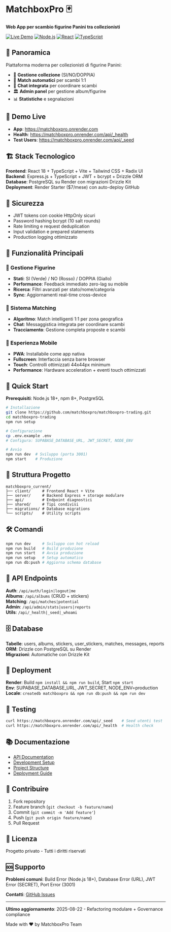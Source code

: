  # MatchboxPro 🃏

**Web App per scambio figurine Panini tra collezionisti**

[![Live Demo](https://img.shields.io/badge/Live%20Demo-Render-brightgreen)](https://matchboxpro.onrender.com)
[![Node.js](https://img.shields.io/badge/Node.js-18+-green)](https://nodejs.org/)
[![React](https://img.shields.io/badge/React-18+-blue)](https://reactjs.org/)
[![TypeScript](https://img.shields.io/badge/TypeScript-5+-blue)](https://www.typescriptlang.org/)

## 🎯 Panoramica

Piattaforma moderna per collezionisti di figurine Panini:

- 📱 **Gestione collezione** (SI/NO/DOPPIA)
- 🤝 **Match automatici** per scambi 1:1 
- 💬 **Chat integrata** per coordinare scambi
- 🏛️ **Admin panel** per gestione album/figurine
- 📊 **Statistiche** e segnalazioni

## 🚀 Demo Live

- **App**: https://matchboxpro.onrender.com
- **Health**: https://matchboxpro.onrender.com/api/_health
- **Test Users**: https://matchboxpro.onrender.com/api/_seed

## 🏗️ Stack Tecnologico

**Frontend**: React 18 + TypeScript + Vite + Tailwind CSS + Radix UI  
**Backend**: Express.js + TypeScript + JWT + bcrypt + Drizzle ORM  
**Database**: PostgreSQL su Render con migrazioni Drizzle Kit  
**Deployment**: Render Starter ($7/mese) con auto-deploy GitHub

## 🔐 Sicurezza

- JWT tokens con cookie HttpOnly sicuri
- Password hashing bcrypt (10 salt rounds)
- Rate limiting e request deduplication
- Input validation e prepared statements
- Production logging ottimizzato

## 🎯 Funzionalità Principali

### 🔧 Gestione Figurine
- **Stati**: SI (Verde) / NO (Rosso) / DOPPIA (Giallo)
- **Performance**: Feedback immediato zero-lag su mobile
- **Ricerca**: Filtri avanzati per stato/nome/categoria
- **Sync**: Aggiornamenti real-time cross-device

### 🤝 Sistema Matching
- **Algoritmo**: Match intelligenti 1:1 per zona geografica
- **Chat**: Messaggistica integrata per coordinare scambi
- **Tracciamento**: Gestione completa proposte e scambi

### 📱 Esperienza Mobile
- **PWA**: Installabile come app nativa
- **Fullscreen**: Interfaccia senza barre browser
- **Touch**: Controlli ottimizzati 44x44px minimum
- **Performance**: Hardware acceleration + eventi touch ottimizzati

## 🚀 Quick Start

**Prerequisiti**: Node.js 18+, npm 8+, PostgreSQL

```bash
# Installazione
git clone https://github.com/matchboxpro/matchboxpro-trading.git
cd matchboxpro-trading
npm run setup

# Configurazione
cp .env.example .env
# Configura: SUPABASE_DATABASE_URL, JWT_SECRET, NODE_ENV

# Avvio
npm run dev  # Sviluppo (porta 3001)
npm start    # Produzione
```

## 📁 Struttura Progetto

```
matchboxpro_current/
├── client/     # Frontend React + Vite
├── server/     # Backend Express + storage modulare
├── api/        # Endpoint diagnostici
├── shared/     # Tipi condivisi
├── migrations/ # Database migrations
└── scripts/    # Utility scripts
```

## 🛠️ Comandi

```bash
npm run dev     # Sviluppo con hot reload
npm run build   # Build produzione
npm run start   # Avvia produzione
npm run setup   # Setup automatico
npm run db:push # Aggiorna schema database
```

## 🔌 API Endpoints

**Auth**: `/api/auth/login|logout|me`  
**Albums**: `/api/albums` (CRUD + stickers)  
**Matching**: `/api/matches|potential`  
**Admin**: `/api/admin/stats|users|reports`  
**Utils**: `/api/_health|_seed|_whoami`

## 🗄️ Database

**Tabelle**: users, albums, stickers, user_stickers, matches, messages, reports  
**ORM**: Drizzle con PostgreSQL su Render  
**Migrazioni**: Automatiche con Drizzle Kit

## 🚀 Deployment

**Render**: Build `npm install && npm run build`, Start `npm start`  
**Env**: SUPABASE_DATABASE_URL, JWT_SECRET, NODE_ENV=production  
**Locale**: `createdb matchboxpro && npm run db:push && npm run dev`

## 🧪 Testing

```bash
curl https://matchboxpro.onrender.com/api/_seed    # Seed utenti test
curl https://matchboxpro.onrender.com/api/_health  # Health check
```

## 📚 Documentazione

- [API Documentation](./API_DOCUMENTATION.md)
- [Development Setup](./DEVELOPMENT_SETUP.md)  
- [Project Structure](./PROJECT_STRUCTURE.md)
- [Deployment Guide](./DEPLOYMENT.md)

## 🤝 Contribuire

1. Fork repository
2. Feature branch (`git checkout -b feature/name`)
3. Commit (`git commit -m 'Add feature'`)
4. Push (`git push origin feature/name`)
5. Pull Request

## 📄 Licenza

Progetto privato - Tutti i diritti riservati

## 🆘 Supporto

**Problemi comuni**: Build Error (Node.js 18+), Database Error (URL), JWT Error (SECRET), Port Error (3001)

**Contatti**: [GitHub Issues](https://github.com/matchboxpro/matchboxpro-trading/issues)

---

**Ultimo aggiornamento**: 2025-08-22 - Refactoring modulare + Governance compliance

Made with ❤️ by MatchboxPro Team
